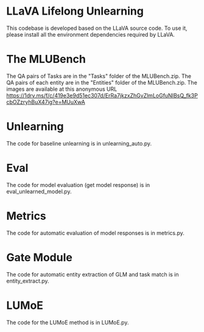 # LLaVA Lifelong Unlearning
This codebase is developed based on the LLaVA source code. 
To use it, please install all the environment dependencies required by LLaVA.

# The MLUBench
The QA pairs of Tasks are in the "Tasks" folder of the MLUBench.zip.
The QA pairs of each entity are in the "Entities" folder of the MLUBench.zip.
The images are available at this anonymous URL https://1drv.ms/f/c/419e3e9d51ec307d/ErRa7jkzxZhGvZlmLoGfuNIBsQ_fk3PcbOZzryhBuX47ig?e=MUuXwA

# Unlearning
The code for baseline unlearning is in unlearning_auto.py.

# Eval
The code for model evaluation (get model response) is in eval_unlearned_model.py.

# Metrics
The code for automatic evaluation of model responses is in metrics.py.

# Gate Module
The code for automatic entity extraction of GLM and task match is in entity_extract.py.

# LUMoE
The code for the LUMoE method is in LUMoE.py.



